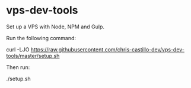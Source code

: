 # vps-dev-tools
Set up a VPS with Node, NPM and Gulp.


Run the following command:

curl -LJO https://raw.githubusercontent.com/chris-castillo-dev/vps-dev-tools/master/setup.sh

Then run:

./setup.sh
